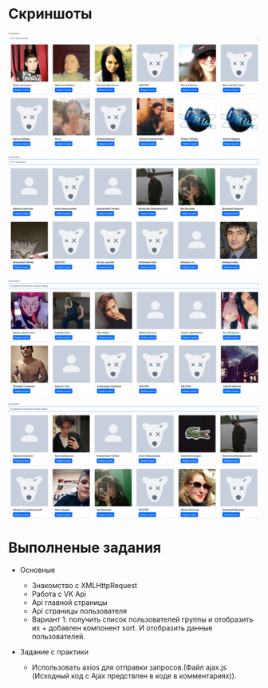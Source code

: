 # Скриншоты

![](photo/p1.png)

![](photo/p2.png)

![](photo/p3.png)

![](photo/p4.png)

# Выполненые задания

- Основные
    - Знакомство с XMLHttpRequest
    - Работа с VK Api
    - Api главной страницы
    - Api страницы пользователя
    - Вариант 1: получить список пользователей группы и отобразить их + добавлен компонент sort. И отобразить данные пользователей.

- Задание с практики
    - Использовать axios для отправки запросов.(Файл ajax.js (Исходный код с Ajax предствлен в коде в комментариях)).